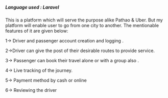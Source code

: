 <h5>Language used : Laravel</h5>

This is a platform which will serve the purpose alike Pathao & Uber. But my platform will enable user to go from one city to another. The mentionable features of it are given below:

1-> Driver and passenger account creation and logging .

2->Driver can give the post of their desirable routes to provide service.

3-> Passenger can book their travel alone or with a group also .

4-> Live tracking of the journey.

5-> Payment method by cash or online

6-> Reviewing the driver
